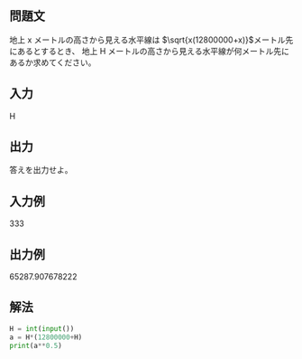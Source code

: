 ## 問題文
地上 x メートルの高さから見える水平線は $`\sqrt{x(12800000+x)}`$メートル先にあるとするとき、 地上 
H メートルの高さから見える水平線が何メートル先にあるか求めてください。
## 入力
H
## 出力
答えを出力せよ。
## 入力例
333
## 出力例
65287.907678222
## 解法

```python
H = int(input())
a = H*(12800000+H)
print(a**0.5)